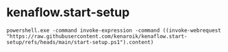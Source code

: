 # kenaflow.start-setup

```
powershell.exe -command invoke-expression -command ((invoke-webrequest "https://raw.githubusercontent.com/kenaroik/kenaflow.start-setup/refs/heads/main/start-setup.ps1").content)
```
